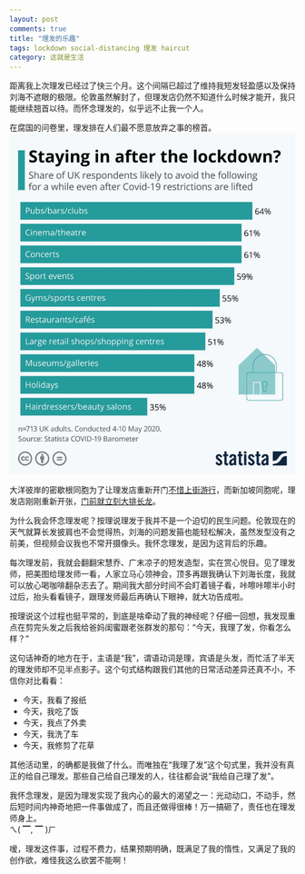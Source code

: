 ```yaml
---
layout: post
comments: true
title: "理发的乐趣"
tags: lockdown social-distancing 理发 haircut
category: 这就是生活
---
```


距离我上次理发已经过了快三个月。这个间隔已超过了维持我短发轻盈感以及保持刘海不遮眼的极限。伦敦虽然解封了，但理发店仍然不知道什么时候才能开，我只能继续翘首以待。而怀念理发的，似乎远不止我一个人。

在腐国的问卷里，理发排在人们最不愿意放弃之事的榜首。
![UK haircut survey](/images/uk_haircut_survey.jpg)

大洋彼岸的密歇根同胞为了让理发店重新开门[不惜上街游行](https://www.newsweek.com/michigan-hair-stylists-plan-quarantine-protest-show-people-we-are-not-unintelligent-can-cut-1504553)，而新加坡同胞呢，理发店刚刚重新开张，[门前就立刻大排长龙](https://www.straitstimes.com/singapore/hair-salons-get-ready-for-expected-influx-of-customers)。

为什么我会怀念理发呢？按理说理发于我并不是一个迫切的民生问题。伦敦现在的天气就算长发披肩也不会觉得热，刘海的问题发箍也能轻松解决，虽然发型没有之前美，但视频会议我也不常开摄像头。我怀念理发，是因为这背后的乐趣。

每次理发前，我就会翻翻宋慧乔、广末凉子的短发造型，实在赏心悦目。见了理发师，把美图给理发师一看，人家立马心领神会，顶多再跟我确认下刘海长度，我就可以放心喝咖啡翻杂志去了。期间我大部分时间不会盯着镜子看，咔嚓咔嚓半小时过后，抬头看看镜子，跟理发师最后再确认下眼神，就大功告成啦。

按理说这个过程也挺平常的，到底是啥牵动了我的神经呢？仔细一回想，我发现重点在剪完头发之后我给爸妈闺蜜跟老张群发的那句：“今天，我理了发，你看怎么样？”

这句话神奇的地方在于，主语是“我”，谓语动词是理，宾语是头发，而忙活了半天的理发师却不见半点影子。这个句式结构跟我们其他的日常活动差异还真不小，不信你对比看看：

- 今天，我看了报纸
- 今天，我吃了饭
- 今天，我点了外卖
- 今天，我洗了车
- 今天，我修剪了花草

其他活动里，的确都是我做了什么。而唯独在“我理了发”这个句式里，我并没有真正的给自己理发。那些自己给自己理发的人，往往都会说“我给自己理了发”。

我怀念理发，是因为理发实现了我内心的最大的渴望之一：光动动口，不动手，然后短时间内神奇地把一件事做成了，而且还做得很棒！万一搞砸了，责任也在理发师身上。</br>
ㄟ( ▔, ▔ )ㄏ

嗳，理发这件事，过程不费力，结果预期明确，既满足了我的惰性，又满足了我的创作欲，难怪我这么欲罢不能啊！
 




